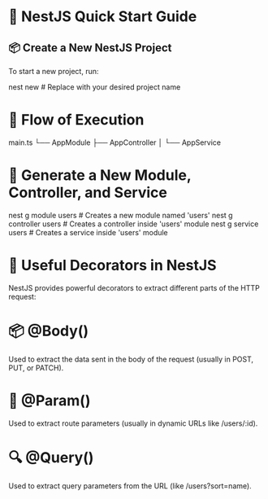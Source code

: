 # 🚀 NestJS Quick Start Guide

## 📦 Create a New NestJS Project

To start a new project, run:

nest new <project-name>  # Replace <project-name> with your desired project name

# 🔄 Flow of Execution
main.ts 
  └── AppModule
        ├── AppController
        │     └── AppService

# 🧱 Generate a New Module, Controller, and Service
nest g module users        # Creates a new module named 'users'
nest g controller users    # Creates a controller inside 'users' module
nest g service users       # Creates a service inside 'users' module


# 🧩 Useful Decorators in NestJS
NestJS provides powerful decorators to extract different parts of the HTTP request:

# 📦 @Body()
Used to extract the data sent in the body of the request (usually in POST, PUT, or PATCH).

# 🧭 @Param()
Used to extract route parameters (usually in dynamic URLs like /users/:id).

# 🔍 @Query()
Used to extract query parameters from the URL (like /users?sort=name).
